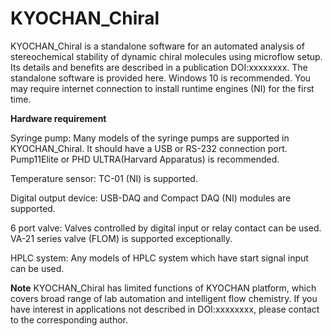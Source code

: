 # KYOCHAN_Chiral
KYOCHAN_Chiral is a standalone software for an automated analysis of stereochemical stability of dynamic chiral molecules using microflow setup. Its details and benefits are described in a publication DOI:xxxxxxxx. 
The standalone software is provided here. Windows 10 is recommended. You may require internet connection to install runtime engines (NI) for the first time.

**Hardware requirement**

Syringe pump: Many models of the syringe pumps are supported in KYOCHAN_Chiral. It should have a USB or RS-232 connection port. Pump11Elite or PHD ULTRA(Harvard Apparatus) is recommended.

Temperature sensor: TC-01 (NI) is supported.

Digital output device: USB-DAQ and Compact DAQ (NI) modules are supported.

6 port valve: Valves controlled by digital input or relay contact can be used. VA-21 series valve (FLOM) is supported exceptionally. 

HPLC system: Any models of HPLC system which have start signal input can be used.




**Note**
KYOCHAN_Chiral has limited functions of KYOCHAN platform, which covers broad range of lab automation and intelligent flow chemistry. If you have interest in applications not described in DOI:xxxxxxxx, please contact to the corresponding author.
